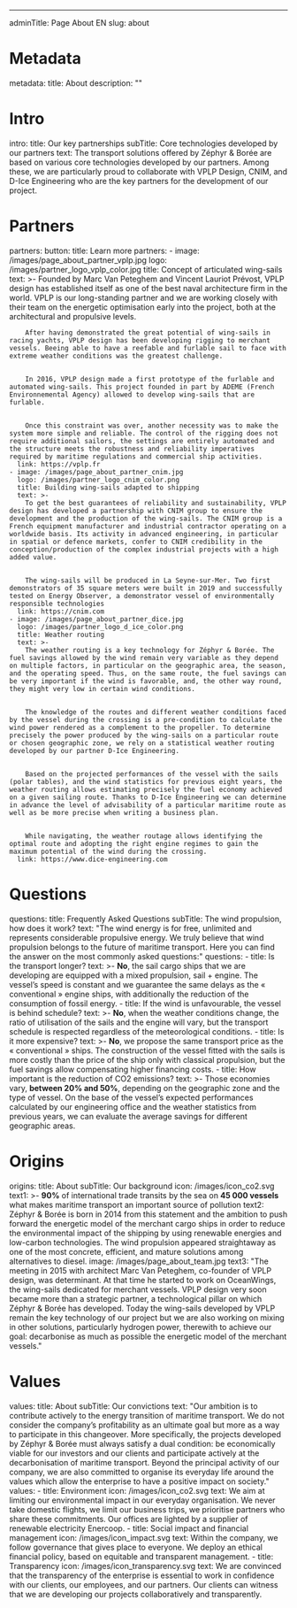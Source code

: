 ---
adminTitle: Page About EN
slug: about
# Metadata
metadata: 
  title: About
  description: ""
# Intro
intro:
  title: Our key partnerships
  subTitle: Core technologies developed by our partners
  text: The transport solutions offered by Zéphyr & Borée are based on various core technologies developed by our partners. Among these, we are particularly proud to collaborate with VPLP Design, CNIM, and D-Ice Engineering who are the key partners for the development of our project.
# Partners
partners:
  button:
    title: Learn more
  partners: 
    - image: /images/page_about_partner_vplp.jpg
      logo: /images/partner_logo_vplp_color.jpg
      title: Concept of articulated wing-sails
      text: >-
        Founded by Marc Van Peteghem and Vincent Lauriot Prévost, VPLP design has established itself as one of the best naval architecture firm in the world. VPLP is our long-standing partner and we are working closely with their team on the energetic optimisation early into the project, both at the architectural and propulsive levels.
        
        
        After having demonstrated the great potential of wing-sails in racing yachts, VPLP design has been developing rigging to merchant vessels. Beeing able to have a reefable and furlable sail to face with extreme weather conditions was the greatest challenge.

        
        In 2016, VPLP design made a first prototype of the furlable and automated wing-sails. This project founded in part by ADEME (French Environnemental Agency) allowed to develop wing-sails that are furlable.
        
        
        Once this constraint was over, another necessity was to make the system more simple and reliable. The control of the rigging does not require additional sailors, the settings are entirely automated and the structure meets the robustness and reliability imperatives required by maritime regulations and commercial ship activities.
      link: https://vplp.fr
    - image: /images/page_about_partner_cnim.jpg
      logo: /images/partner_logo_cnim_color.png
      title: Building wing-sails adapted to shipping
      text: >-
        To get the best guarantees of reliability and sustainability, VPLP design has developed a partnership with CNIM group to ensure the development and the production of the wing-sails. The CNIM group is a French equipment manufacturer and industrial contractor operating on a worldwide basis. Its activity in advanced engineering, in particular in spatial or defence markets, confer to CNIM credibility in the conception/production of the complex industrial projects with a high added value.
        
        
        The wing-sails will be produced in La Seyne-sur-Mer. Two first demonstrators of 35 square meters were built in 2019 and successfully tested on Energy Observer, a demonstrator vessel of environmentally responsible technologies
      link: https://cnim.com
    - image: /images/page_about_partner_dice.jpg
      logo: /images/partner_logo_d_ice_color.png
      title: Weather routing
      text: >-
        The weather routing is a key technology for Zéphyr & Borée. The fuel savings allowed by the wind remain very variable as they depend on multiple factors, in particular on the geographic area, the season, and the operating speed. Thus, on the same route, the fuel savings can be very important if the wind is favorable, and, the other way round, they might very low in certain wind conditions.
        
        
        The knowledge of the routes and different weather conditions faced by the vessel during the crossing is a pre-condition to calculate the wind power rendered as a complement to the propeller. To determine precisely the power produced by the wing-sails on a particular route or chosen geographic zone, we rely on a statistical weather routing developed by our partner D-Ice Engineering.
        
        
        Based on the projected performances of the vessel with the sails (polar tables), and the wind statistics for previous eight years, the weather routing allows estimating precisely the fuel economy achieved on a given sailing route. Thanks to D-Ice Engineering we can determine in advance the level of advisability of a particular maritime route as well as be more precise when writing a business plan.
        
        
        While navigating, the weather routage allows identifying the optimal route and adopting the right engine regimes to gain the maximum potential of the wind during the crossing.
      link: https://www.dice-engineering.com
# Questions
questions:
  title: Frequently Asked Questions
  subTitle: The wind propulsion, how does it work?
  text: "The wind energy is for free, unlimited and represents considerable propulsive energy. We truly believe that wind propulsion belongs to the future of maritime transport. Here you can find the answer on the most commonly asked questions:"
  questions: 
    - title: Is the transport longer?
      text: >-
        **No**, the sail cargo ships that we are developing are equipped with a mixed propulsion, sail + engine. The vessel’s speed is constant and we guarantee the same delays as the « conventional » engine ships, with additionally the reduction of the consumption of fossil energy.
    - title: If the wind is unfavourable, the vessel is behind schedule?
      text: >-
        **No**, when the weather conditions change, the ratio of utilisation of the sails and the engine will vary, but the transport schedule is respected regardless of the meteorological conditions.
    - title: Is it more expensive? 
      text: >-
        **No**, we propose the same transport price as the « conventional » ships. The construction of the vessel fitted with the sails is more costly than the price of the ship only with classical propulsion, but the fuel savings allow compensating higher financing costs.
    - title: How important is the reduction of CO2 emissions? 
      text: >-
        Those economies vary, **between 20% and 50%**, depending on the geographic zone and the type of vessel. On the base of the vessel’s expected performances calculated by our engineering office and the weather statistics from previous years, we can evaluate the average savings for different geographic areas.              
# Origins
origins:
  title: About
  subTitle: Our background 
  icon: /images/icon_co2.svg
  text1: >-
    **90%** of international trade transits by the sea on **45 000 vessels** what makes maritime transport an important source of pollution
  text2: Zéphyr & Borée is born in 2014 from this statement and the ambition to push forward the energetic model of the merchant cargo ships in order to reduce the environmental impact of the shipping by using renewable energies and low-carbon technologies. The wind propulsion appeared straightaway as one of the most concrete, efficient, and mature solutions among alternatives to diesel.
  image: /images/page_about_team.jpg
  text3: "The meeting in 2015 with architect Marc Van Peteghem, co-founder of VPLP design, was determinant. At that time he started to work on OceanWings, the wing-sails dedicated for merchant vessels. VPLP design very soon became more than a strategic partner, a technological pillar on which Zéphyr & Borée has developed. Today the wing-sails developed by VPLP remain the key technology of our project but we are also working on mixing in other solutions, particularly hydrogen power, therewith to achieve our goal: decarbonise as much as possible the energetic model of the merchant vessels."
# Values
values: 
  title: About
  subTitle: Our convictions
  text: "Our ambition is to contribute actively to the energy transition of maritime transport. We do not consider the company’s profitability as an ultimate goal but more as a way to participate in this changeover. More specifically, the projects developed by Zéphyr & Borée must always satisfy a dual condition: be economically viable for our investors and our clients and participate actively at the decarbonisation of maritime transport. Beyond the principal activity of our company, we are also committed to organise its everyday life around the values which allow the enterprise to have a positive impact on society."
  values: 
    - title: Environment
      icon: /images/icon_co2.svg
      text: We aim at limiting our environmental impact in our everyday organisation. We never take domestic flights, we limit our business trips, we prioritise partners who share these commitments. Our offices are lighted by a supplier of renewable electricity Enercoop.
    - title: Social impact and financial management
      icon: /images/icon_impact.svg
      text: Within the company, we follow governance that gives place to everyone. We deploy an ethical financial policy, based on equitable and transparent management.
    - title: Transparency
      icon: /images/icon_transparency.svg
      text: We are convinced that the transparency of the enterprise is essential to work in confidence with our clients, our employees, and our partners. Our clients can witness that we are developing our projects collaboratively and transparently.